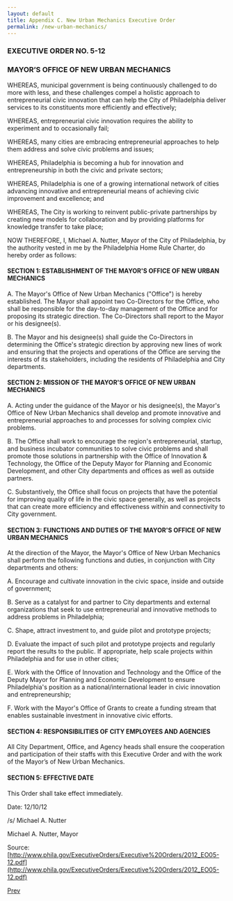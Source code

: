 ```yaml
---
layout: default
title: Appendix C. New Urban Mechanics Executive Order
permalink: /new-urban-mechanics/
---
```


### EXECUTIVE ORDER NO. 5-12

### MAYOR’S OFFICE OF NEW URBAN MECHANICS

WHEREAS, municipal government is being continuously challenged to do more with less, and these challenges compel a holistic approach to entrepreneurial civic innovation that can help the City of Philadelphia deliver services to its constituents more efficiently and effectively;

WHEREAS, entrepreneurial civic innovation requires the ability to experiment and to occasionally fail;

WHEREAS, many cities are embracing entrepreneurial approaches to help them address and solve civic problems and issues;

WHEREAS, Philadelphia is becoming a hub for innovation and entrepreneurship in both the civic and private sectors;

WHEREAS, Philadelphia is one of a growing international network of cities advancing innovative and entrepreneurial means of achieving civic improvement and excellence; and

WHEREAS, The City is working to reinvent public-private partnerships by creating new models for collaboration and by providing platforms for knowledge transfer to take place;

NOW THEREFORE, I, Michael A. Nutter, Mayor of the City of Philadelphia, by the authority vested in me by the Philadelphia Home Rule Charter, do hereby order as follows:

#### SECTION 1: ESTABLISHMENT OF THE MAYOR'S OFFICE OF NEW URBAN MECHANICS
A. The Mayor's Office of New Urban Mechanics ("Office") is hereby established. The Mayor shall appoint two Co-Directors for the Office, who shall be responsible for the day-to-day management of the Office and for proposing its strategic direction. The Co-Directors shall report to the Mayor or his designee(s).

B. The Mayor and his designee(s) shall guide the Co-Directors in determining the Office's strategic direction by approving new lines of work and ensuring that the projects and operations of the Office are serving the interests of its stakeholders, including the residents of Philadelphia and City departments.

#### SECTION 2: MISSION OF THE MAYOR'S OFFICE OF NEW URBAN MECHANICS
A. Acting under the guidance of the Mayor or his designee(s), the Mayor's Office of New Urban Mechanics shall develop and promote innovative and entrepreneurial approaches to and processes for solving complex civic problems.

B. The Office shall work to encourage the region's entrepreneurial, startup, and business incubator communities to solve civic problems and shall promote those solutions in partnership with the Office of Innovation & Technology, the Office of the Deputy Mayor for Planning and Economic Development, and other City departments and offices as well as outside partners.

C. Substantively, the Office shall focus on projects that have the potential for improving quality of life in the civic space generally, as well as projects that can create more efficiency and effectiveness within and connectivity to City government.

#### SECTION 3: FUNCTIONS AND DUTIES OF THE MAYOR'S OFFICE OF NEW URBAN MECHANICS
At the direction of the Mayor, the Mayor's Office of New Urban Mechanics shall perform the following functions and duties, in conjunction with City departments and others:

A. Encourage and cultivate innovation in the civic space, inside and outside of government;

B. Serve as a catalyst for and partner to City departments and external organizations that seek to use entrepreneurial and innovative methods to address problems in Philadelphia;

C. Shape, attract investment to, and guide pilot and prototype projects;

D. Evaluate the impact of such pilot and prototype projects and regularly report the results to the public. If appropriate, help scale projects within Philadelphia and for use in other cities;

E. Work with the Office of Innovation and Technology and the Office of the Deputy Mayor for Planning and Economic Development to ensure Philadelphia's position as a national/international leader in civic innovation and entrepreneurship;

F. Work with the Mayor's Office of Grants to create a funding stream that enables sustainable investment in innovative civic efforts.

#### SECTION 4: RESPONSIBILITIES OF CITY EMPLOYEES AND AGENCIES
All City Department, Office, and Agency heads shall ensure the cooperation and participation of their staffs with this Executive Order and with the work of the Mayor’s of New Urban Mechanics.

#### SECTION 5: EFFECTIVE DATE
This Order shall take effect immediately.

Date: 12/10/12

/s/ Michael A. Nutter

Michael A. Nutter, Mayor

Source: [http://www.phila.gov/ExecutiveOrders/Executive%20Orders/2012_EO05-12.pdf](http://www.phila.gov/ExecutiveOrders/Executive%20Orders/2012_EO05-12.pdf)

<a href="/innovative-jurisdiction-framework" class="btn btn-default btn-lg pull-left" id="printhide">Prev</a>
